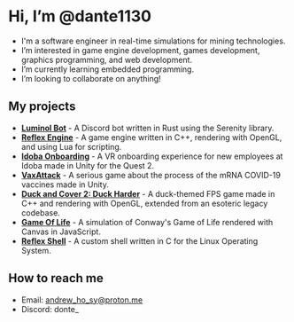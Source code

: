 # Hi, I’m @dante1130

- I'm a software engineer in real-time simulations for mining technologies.
- I’m interested in game engine development, games development, graphics programming, and web development.
- I’m currently learning embedded programming.
- I’m looking to collaborate on anything!

## My projects

- [**Luminol Bot**](https://github.com/dante1130/luminol-bot) - A Discord bot written in Rust using the Serenity library.
- [**Reflex Engine**](https://bit.ly/reflex-engine-playlist) - A game engine written in C++, rendering with OpenGL, and using Lua for scripting.
- [**Idoba Onboarding**](https://bit.ly/idoba-onboarding-trailer) - A VR onboarding experience for new employees at Idoba made in Unity for the Quest 2.
- [**VaxAttack**](https://bit.ly/vax-attack-trailer) - A serious game about the process of the mRNA COVID-19 vaccines made in Unity.
- [**Duck and Cover 2: Duck Harder**](https://bit.ly/duck-and-cover-demo) - A duck-themed FPS game made in C++ and rendering with OpenGL, extended from an esoteric legacy codebase.
- [**Game Of Life**](https://github.com/dante1130/GameOfLife) - A simulation of Conway's Game of Life rendered with Canvas in JavaScript.
- [**Reflex Shell**](https://github.com/dante1130/reflex-shell) - A custom shell written in C for the Linux Operating System.

## How to reach me

- Email: andrew_ho_sy@proton.me
- Discord: donte_
<!---
dante1130/dante1130 is a ✨ special ✨ repository because its `README.md` (this file) appears on your GitHub profile.
You can click the Preview link to take a look at your changes.
--->
